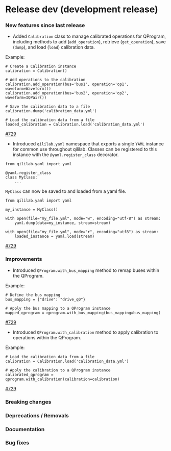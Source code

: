 # Release dev (development release)

### New features since last release

- Added `Calibration` class to manage calibrated operations for QProgram, including methods to add (`add_operation`), retrieve (`get_operation`), save (`dump`), and load (`load`) calibration data.

Example:

```
# Create a Calibration instance
calibration = Calibration()

# Add operations to the calibration
calibration.add_operation(bus='bus1', operation='op1', waveform=Waveform())
calibration.add_operation(bus='bus2', operation='op2', waveform=IQPair())

# Save the calibration data to a file
calibration.dump('calibration_data.yml')

# Load the calibration data from a file
loaded_calibration = Calibration.load('calibration_data.yml')
```

[#729](https://github.com/qilimanjaro-tech/qililab/pull/729)

- Introduced `qililab.yaml` namespace that exports a single `YAML` instance for common use throughout qililab. Classes can be registered to this instance with the `@yaml.register_class` decorator.

```
from qililab.yaml import yaml

@yaml.register_class
class MyClass:
    ...
```

`MyClass` can now be saved to and loaded from a yaml file.

```
from qililab.yaml import yaml

my_instance = MyClass()

with open(file="my_file.yml", mode="w", encoding="utf-8") as stream:
    yaml.dump(data=my_instance, stream=stream)

with open(file="my_file.yml", mode="r", encoding="utf8") as stream:
    loaded_instance = yaml.load(stream)
```

[#729](https://github.com/qilimanjaro-tech/qililab/pull/729)

### Improvements

- Introduced `QProgram.with_bus_mapping` method to remap buses within the QProgram.

Example:

```
# Define the bus mapping
bus_mapping = {"drive": "drive_q0"}

# Apply the bus mapping to a QProgram instance
mapped_qprogram = qprogram.with_bus_mapping(bus_mapping=bus_mapping)
```

[#729](https://github.com/qilimanjaro-tech/qililab/pull/729)

- Introduced `QProgram.with_calibration` method to apply calibration to operations within the QProgram.

Example:

```
# Load the calibration data from a file
calibration = Calibration.load('calibration_data.yml')

# Apply the calibration to a QProgram instance
calibrated_qprogram = qprogram.with_calibration(calibration=calibration)
```

[#729](https://github.com/qilimanjaro-tech/qililab/pull/729)

### Breaking changes

### Deprecations / Removals

### Documentation

### Bug fixes

